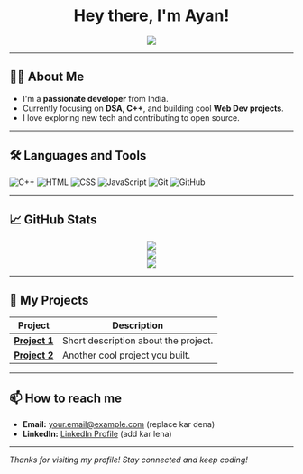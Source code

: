 
<h1 align="center">Hey there, I'm Ayan!</h1>
<p align="center">
  <img src="https://readme-typing-svg.herokuapp.com?font=Fira+Code&duration=2000&pause=1000&center=true&width=435&lines=Passionate+Coder;DSA+Lover;C%2B%2B+%7C+Web+Dev+Enthusiast;Open+Source+Contributor" />
</p>

---

## 🙋‍♂️ About Me

- I'm a **passionate developer** from India.
- Currently focusing on **DSA, C++**, and building cool **Web Dev projects**.
- I love exploring new tech and contributing to open source.

---

## 🛠️ Languages and Tools

![C++](https://img.shields.io/badge/-C++-00599C?style=flat&logo=c%2B%2B&logoColor=white)
![HTML](https://img.shields.io/badge/-HTML5-E34F26?style=flat&logo=html5&logoColor=white)
![CSS](https://img.shields.io/badge/-CSS3-1572B6?style=flat&logo=css3)
![JavaScript](https://img.shields.io/badge/-JavaScript-F7DF1E?style=flat&logo=javascript&logoColor=black)
![Git](https://img.shields.io/badge/-Git-F05032?style=flat&logo=git&logoColor=white)
![GitHub](https://img.shields.io/badge/-GitHub-181717?style=flat&logo=github)

---

## 📈 GitHub Stats

<p align="center">
  <img src="https://github-readme-stats.vercel.app/api?username=ayan7000&show_icons=true&theme=radical" />
  <br/>
  <img src="https://github-readme-streak-stats.herokuapp.com/?user=ayan7000&theme=radical" />
  <br/>
  <img src="https://github-readme-stats.vercel.app/api/top-langs/?username=ayan7000&layout=compact&theme=radical" />
</p>

---

## 🚀 My Projects

| Project | Description |
|--------|-------------|
| [**Project 1**](https://github.com/ayan7000/project1) | Short description about the project. |
| [**Project 2**](https://github.com/ayan7000/project2) | Another cool project you built. |

---

## 📫 How to reach me

- **Email:** your.email@example.com (replace kar dena)
- **LinkedIn:** [LinkedIn Profile](https://www.linkedin.com/in/yourprofile/) (add kar lena)

---

*Thanks for visiting my profile! Stay connected and keep coding!*
